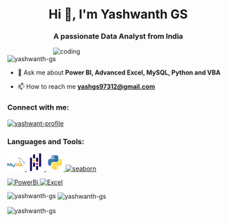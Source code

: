 <h1 align="center">Hi 👋, I'm Yashwanth GS</h1>
<h3 align="center">A passionate Data Analyst from India</h3>

<img align="right" alt="coding" width="400" src="https://user-images.githubusercontent.com/84115928/142569072-22fdc7ac-5815-4e96-b84d-f918a85d47ec.gif">
<p align="left"> <img src="https://komarev.com/ghpvc/?username=yashwanth-gs&label=Profile%20views&color=0e75b6&style=flat" alt="yashwanth-gs" /> </p>

- 💬 Ask me about **Power BI, Advanced Excel, MySQL, Python and VBA**

- 📫 How to reach me **yashgs97312@gmail.com**

<h3 align="left">Connect with me:</h3>
<p align="left">
<a href="https://linkedin.com/in/yashwant-profile" target="blank"><img align="center" src="https://raw.githubusercontent.com/rahuldkjain/github-profile-readme-generator/master/src/images/icons/Social/linked-in-alt.svg" alt="yashwant-profile" height="30" width="40" /></a>
</p>

<h3 align="left">Languages and Tools:</h3>
<p align="left"> <a href="https://www.mysql.com/" target="_blank" rel="noreferrer"> <img src="https://raw.githubusercontent.com/devicons/devicon/master/icons/mysql/mysql-original-wordmark.svg" alt="mysql" width="40" height="40"/> </a> <a href="https://pandas.pydata.org/" target="_blank" rel="noreferrer"> <img src="https://raw.githubusercontent.com/devicons/devicon/2ae2a900d2f041da66e950e4d48052658d850630/icons/pandas/pandas-original.svg" alt="pandas" width="40" height="40"/> </a> <a href="https://www.python.org" target="_blank" rel="noreferrer"> <img src="https://raw.githubusercontent.com/devicons/devicon/master/icons/python/python-original.svg" alt="python" width="40" height="40"/> </a> <a href="https://seaborn.pydata.org/" target="_blank" rel="noreferrer"> <img src="https://seaborn.pydata.org/_images/logo-mark-lightbg.svg" alt="seaborn" width="40" height="40"/> </a> </p>

<a href="https://powerbi.microsoft.com/en-au/" target="_blank" rel="noreferrer"> <img src="https://logos-world.net/wp-content/uploads/2022/02/Microsoft-Power-BI-Symbol.png" alt="PowerBi" width="40" height="40"/> </a> 
    <a href="https://www.microsoft.com/en-in/microsoft-365/excel" target="_blank" rel="noreferrer"> <img src="https://cdn1.iconfinder.com/data/icons/famous-brand-apps/100/_-04-512.png" alt="Excel" width="40" height="40"/> </a> 
<p><img align="left" src="https://github-readme-stats.vercel.app/api/top-langs?username=yashwanth-gs&show_icons=true&locale=en&layout=compact" alt="yashwanth-gs" /></p>

<p>&nbsp;<img align="center" src="https://github-readme-stats.vercel.app/api?username=yashwanth-gs&show_icons=true&locale=en" alt="yashwanth-gs" /></p>

<p><img align="center" src="https://github-readme-streak-stats.herokuapp.com/?user=yashwanth-gs&" alt="yashwanth-gs" /></p>
